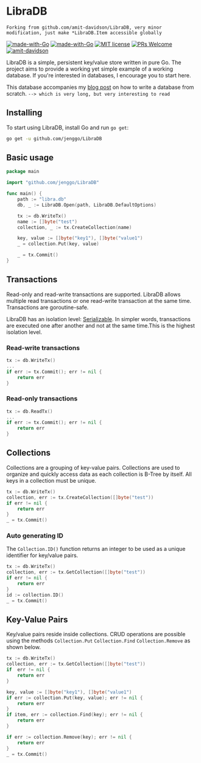 # LibraDB

`Forking from github.com/amit-davidson/LibraDB, very minor modification, just make *LibraDB.Item accessible globally`

[![made-with-Go](https://github.com/go-critic/go-critic/workflows/Go/badge.svg)](http://golang.org)
[![made-with-Go](https://img.shields.io/badge/Made%20with-Go-1f425f.svg)](http://golang.org)
[![MIT license](https://img.shields.io/badge/License-MIT-blue.svg)](https://lbesson.mit-license.org/)
[![PRs Welcome](https://img.shields.io/badge/PRs-welcome-brightgreen.svg?style=flat-square)](http://makeapullrequest.com)
[![amit-davidson](https://circleci.com/gh/amit-davidson/LibraDB.svg?style=svg)](https://app.circleci.com/pipelines/github/amit-davidson/LibraDB)

LibraDB is a simple, persistent key/value store written in pure Go. The project aims to provide a working yet simple
example of a working database. If you're interested in databases, I encourage you to start here.

This database accompanies  my [blog post](https://betterprogramming.pub/build-a-nosql-database-from-the-scratch-in-1000-lines-of-code-8ed1c15ed924) on how to write a database from scratch. `--> which is very long, but very interesting to read`

## Installing

To start using LibraDB, install Go and run `go get`:

```sh
go get -u github.com/jenggo/LibraDB
```

## Basic usage
```go
package main

import "github.com/jenggo/LibraDB"

func main() {
	path := "libra.db"
	db, _ := LibraDB.Open(path, LibraDB.DefaultOptions)

	tx := db.WriteTx()
	name := []byte("test")
	collection, _ := tx.CreateCollection(name)

	key, value := []byte("key1"), []byte("value1")
	_ = collection.Put(key, value)

	_ = tx.Commit()
}
```
## Transactions
Read-only and read-write transactions are supported. LibraDB allows multiple read transactions or one read-write 
transaction at the same time. Transactions are goroutine-safe.

LibraDB has an isolation level: [Serializable](https://en.wikipedia.org/wiki/Isolation_(database_systems)#Serializable).
In simpler words, transactions are executed one after another and not at the same time.This is the highest isolation level.

### Read-write transactions

```go
tx := db.WriteTx()
...
if err := tx.Commit(); err != nil {
    return err
}
```
### Read-only transactions
```go
tx := db.ReadTx()
...
if err := tx.Commit(); err != nil {
    return err
}
```

## Collections
Collections are a grouping of key-value pairs. Collections are used to organize and quickly access data as each
collection is B-Tree by itself. All keys in a collection must be unique.
```go
tx := db.WriteTx()
collection, err := tx.CreateCollection([]byte("test"))
if err != nil {
	return err
}
_ = tx.Commit()
```

### Auto generating ID
The `Collection.ID()` function returns an integer to be used as a unique identifier for key/value pairs.
```go
tx := db.WriteTx()
collection, err := tx.GetCollection([]byte("test"))
if err != nil {
    return err
}
id := collection.ID()
_ = tx.Commit()
```
## Key-Value Pairs
Key/value pairs reside inside collections. CRUD operations are possible using the methods `Collection.Put` 
`Collection.Find` `Collection.Remove` as shown below.   
```go
tx := db.WriteTx()
collection, err := tx.GetCollection([]byte("test"))
if  err != nil {
    return err
}

key, value := []byte("key1"), []byte("value1")
if err := collection.Put(key, value); err != nil {
    return err
}
if item, err := collection.Find(key); err != nil {
    return err
}

if err := collection.Remove(key); err != nil {
    return err
}
_ = tx.Commit()
```

